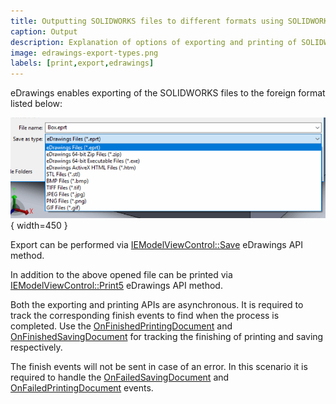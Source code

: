 ```yaml
---
title: Outputting SOLIDWORKS files to different formats using SOLIDWORKS eDrawings API
caption: Output
description: Explanation of options of exporting and printing of SOLIDWORKS file via eDrawings API
image: edrawings-export-types.png
labels: [print,export,edrawings]
---
```

eDrawings enables exporting of the SOLIDWORKS files to the foreign format listed below:

![Export types in eDrawings](edrawings-export-types.png){ width=450 }

Export can be performed via [IEModelViewControl::Save](https://help.solidworks.com/2016/English/api/emodelapi/eDrawings.Interop.EModelViewControl~eDrawings.Interop.EModelViewControl.IEModelViewControl~Save.html) eDrawings API method.

In addition to the above opened file can be printed via [IEModelViewControl::Print5](https://help.solidworks.com/2016/English/api/emodelapi/eDrawings.Interop.EModelViewControl~eDrawings.Interop.EModelViewControl.IEModelViewControl~Print5.html) eDrawings API method.

Both the exporting and printing APIs are asynchronous. It is required to track the corresponding finish events to find when the process is completed. Use the [OnFinishedPrintingDocument](https://help.solidworks.com/2019/english/api/emodelapi/eDrawings.Interop.EModelViewControl~eDrawings.Interop.EModelViewControl._IEModelViewControlEvents_OnFinishedPrintingDocumentEventHandler.html) and [OnFinishedSavingDocument](https://help.solidworks.com/2019/english/api/emodelapi/eDrawings.Interop.EModelViewControl~eDrawings.Interop.EModelViewControl._IEModelViewControlEvents_OnFinishedSavingDocumentEventHandler.html) for tracking the finishing of printing and saving respectively.

The finish events will not be sent in case of an error. In this scenario it is required to handle the [OnFailedSavingDocument](https://help.solidworks.com/2019/english/api/emodelapi/eDrawings.Interop.EModelViewControl~eDrawings.Interop.EModelViewControl._IEModelViewControlEvents_OnFailedSavingDocumentEventHandler.html) and [OnFailedPrintingDocument](https://help.solidworks.com/2019/english/api/emodelapi/eDrawings.Interop.EModelViewControl~eDrawings.Interop.EModelViewControl._IEModelViewControlEvents_OnFailedPrintingDocumentEventHandler.html) events.